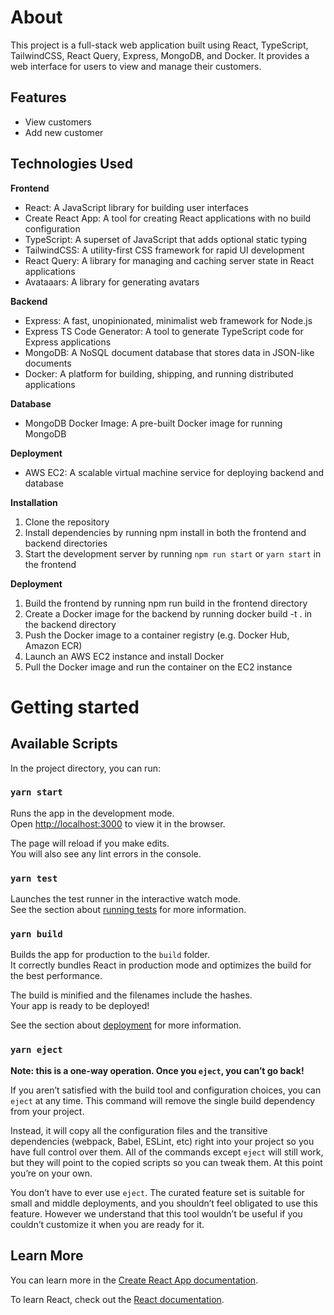 # About

This project is a full-stack web application built using React, TypeScript, TailwindCSS, React Query, Express, MongoDB, and Docker. It provides a web interface for users to view and manage their customers.

## Features
- View customers
- Add new customer

## Technologies Used
**Frontend**
- React: A JavaScript library for building user interfaces
- Create React App: A tool for creating React applications with no build configuration
- TypeScript: A superset of JavaScript that adds optional static typing
- TailwindCSS: A utility-first CSS framework for rapid UI development
- React Query: A library for managing and caching server state in React applications
- Avataaars: A library for generating avatars

**Backend**
- Express: A fast, unopinionated, minimalist web framework for Node.js
- Express TS Code Generator: A tool to generate TypeScript code for Express applications
- MongoDB: A NoSQL document database that stores data in JSON-like documents
- Docker: A platform for building, shipping, and running distributed applications

**Database**
- MongoDB Docker Image: A pre-built Docker image for running MongoDB

**Deployment**
- AWS EC2: A scalable virtual machine service for deploying backend and database

**Installation**
1. Clone the repository
2. Install dependencies by running npm install in both the frontend and backend directories
3. Start the development server by running ```npm run start``` or ``yarn start`` in the frontend

**Deployment**
1. Build the frontend by running npm run build in the frontend directory
2. Create a Docker image for the backend by running docker build -t <image-name> . in the backend directory
3. Push the Docker image to a container registry (e.g. Docker Hub, Amazon ECR)
4. Launch an AWS EC2 instance and install Docker
5. Pull the Docker image and run the container on the EC2 instance


# Getting started
## Available Scripts

In the project directory, you can run:

### `yarn start`

Runs the app in the development mode.\
Open [http://localhost:3000](http://localhost:3000) to view it in the browser.

The page will reload if you make edits.\
You will also see any lint errors in the console.

### `yarn test`

Launches the test runner in the interactive watch mode.\
See the section about [running tests](https://facebook.github.io/create-react-app/docs/running-tests) for more information.

### `yarn build`

Builds the app for production to the `build` folder.\
It correctly bundles React in production mode and optimizes the build for the best performance.

The build is minified and the filenames include the hashes.\
Your app is ready to be deployed!

See the section about [deployment](https://facebook.github.io/create-react-app/docs/deployment) for more information.

### `yarn eject`

**Note: this is a one-way operation. Once you `eject`, you can’t go back!**

If you aren’t satisfied with the build tool and configuration choices, you can `eject` at any time. This command will remove the single build dependency from your project.

Instead, it will copy all the configuration files and the transitive dependencies (webpack, Babel, ESLint, etc) right into your project so you have full control over them. All of the commands except `eject` will still work, but they will point to the copied scripts so you can tweak them. At this point you’re on your own.

You don’t have to ever use `eject`. The curated feature set is suitable for small and middle deployments, and you shouldn’t feel obligated to use this feature. However we understand that this tool wouldn’t be useful if you couldn’t customize it when you are ready for it.

## Learn More

You can learn more in the [Create React App documentation](https://facebook.github.io/create-react-app/docs/getting-started).

To learn React, check out the [React documentation](https://reactjs.org/).
